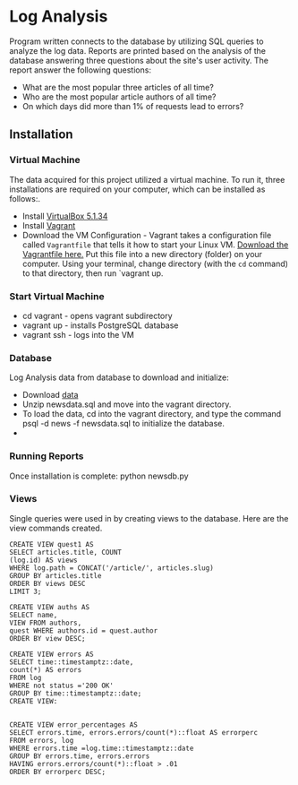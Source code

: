 ﻿# Log Analysis

Program written connects to the database by utilizing SQL queries to analyze the log data. Reports are printed based on the analysis of the database answering three questions about the site's user activity.
The report answer the following questions:

-   What are the most popular three articles of all time?
-   Who are the most popular article authors of all time?
-   On which days did more than 1% of requests lead to errors?


## Installation
### Virtual Machine

The data acquired for this project utilized a virtual machine. To run it, three installations are required on your computer, which can be installed as follows:.

-   Install [VirtualBox 5.1.34](https://www.virtualbox.org/wiki/Changelog-5.1#v34)
-   Install [Vagrant](https://www.vagrantup.com/downloads.html)
-   Download the VM Configuration - Vagrant takes a configuration file called `Vagrantfile` that tells it how to start your Linux VM. [Download the Vagrantfile here.](https://d17h27t6h515a5.cloudfront.net/topher/2016/August/57b5f73b_vagrantfile/vagrantfile) Put this file into a new directory (folder) on your computer. Using your terminal, change directory (with the `cd` command) to that directory, then run `vagrant up.
### Start Virtual Machine

-   cd vagrant  \- opens vagrant subdirectory
-   vagrant up  \- installs PostgreSQL database
-   vagrant ssh - logs into the VM

### Database
Log Analysis data from database to download and initialize:

-   Download [data](https://drive.google.com/open?id=1l00nYzLtiDZ2e9Q5jgav1cbPk8ZeCH6K)
-   Unzip newsdata.sql and move into the vagrant directory.
-   To load the data, cd into the vagrant directory, and type the command psql -d news -f newsdata.sql to initialize the database.
- 
### Running Reports

Once installation is complete: python newsdb.py

### Views
Single queries were used in by creating views to the database.  Here are the view commands created.

```
CREATE VIEW quest1 AS 
SELECT articles.title, COUNT
(log.id) AS views
WHERE log.path = CONCAT('/article/', articles.slug)
GROUP BY articles.title
ORDER BY views DESC
LIMIT 3;

CREATE VIEW auths AS
SELECT name,
VIEW FROM authors,
quest WHERE authors.id = quest.author
ORDER BY view DESC;

CREATE VIEW errors AS
SELECT time::timestamptz::date,
count(*) AS errors
FROM log
WHERE not status ='200 OK'
GROUP BY time::timestamptz::date;
CREATE VIEW:


CREATE VIEW error_percentages AS
SELECT errors.time, errors.errors/count(*)::float AS errorperc
FROM errors, log
WHERE errors.time =log.time::timestamptz::date
GROUP BY errors.time, errors.errors
HAVING errors.errors/count(*)::float > .01
ORDER BY errorperc DESC;
```



